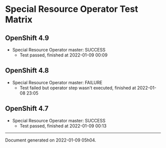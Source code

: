 
Special Resource Operator Test Matrix
=====================================

OpenShift 4.9
-------------



* Special Resource Operator master: SUCCESS
  - Test passed, finished at 2022-01-09 00:09

OpenShift 4.8
-------------



* Special Resource Operator master: FAILURE
  - Test failed but operator step wasn't executed, finished at 2022-01-08 23:05

OpenShift 4.7
-------------



* Special Resource Operator master: SUCCESS
  - Test passed, finished at 2022-01-09 00:13

---
Document generated on 2022-01-09 05h04.
